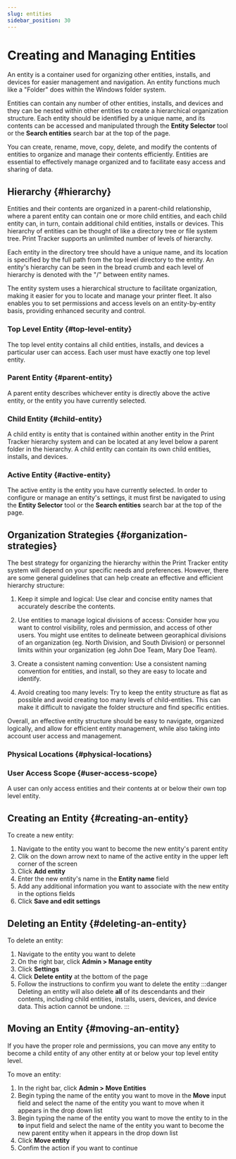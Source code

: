 ```yaml
---
slug: entities
sidebar_position: 30
---
```


# Creating and Managing Entities

An entity is a container used for organizing other entities, installs, and devices for easier management and navigation. An entity functions much like a "Folder" does within the Windows folder system.

Entities can contain any number of other entities, installs, and devices and they can be nested within other entities to create a hierarchical organization structure. Each entity should be identified by a unique name, and its contents can be accessed and manipulated through the **Entity Selector** tool or the **Search entities** search bar at the top of the page.

You can create, rename, move, copy, delete, and modify the contents of entities to organize and manage their contents efficiently. Entities are essential to effectively manage organized and to facilitate easy access and sharing of data.

## Hierarchy {#hierarchy}

Entities and their contents are organized in a parent-child relationship, where a parent entity can contain one or more child entities, and each child entity can, in turn, contain additional child entities, installs or devices. This hierarchy of entities can be thought of like a directory tree or file system tree. Print Tracker supports an unlimited number of levels of hierarchy.

Each entity in the directory tree should have a unique name, and its location is specified by the full path from the top level directory to the entity. An entity's hierarchy can be seen in the bread crumb and each level of hierarchy is denoted with the "/" between entity names.

The entity system uses a hierarchical structure to facilitate organization, making it easier for you to locate and manage your printer fleet. It also enables you to set permissions and access levels on an entity-by-entity basis, providing enhanced security and control.

### Top Level Entity {#top-level-entity}

The top level entity contains all child entities, installs, and devices a particular user can access. Each user must have exactly one top level entity.

### Parent Entity {#parent-entity}

A parent entity describes whichever entity is directly above the active entity, or the entity you have currently selected.

### Child Entity {#child-entity}

A child entity is entity that is contained within another entity in the Print Tracker hierarchy system and can be located at any level below a parent folder in the hierarchy. A child entity can contain its own child entities, installs, and devices.

### Active Entity {#active-entity}

The active entity is the entity you have currently selected. In order to configure or manage an entity's settings, it must first be navigated to using the **Entity Selector** tool or the **Search entities** search bar at the top of the page.

## Organization Strategies {#organization-strategies}

The best strategy for organizing the hierarchy within the Print Tracker entity system will depend on your specific needs and preferences. However, there are some general guidelines that can help create an effective and efficient hierarchy structure:

1. Keep it simple and logical: Use clear and concise entity names that accurately describe the contents.

2. Use entities to manage logical divisions of access: Consider how you want to control visibility, roles and permission, and access of other users. You might use entites to delineate between georaphical divisions of an organization (eg. North Division, and South Division) or personnel limits within your organization (eg John Doe Team, Mary Doe Team).

3. Create a consistent naming convention: Use a consistent naming convention for entities, and install, so they are easy to locate and identify.

4. Avoid creating too many levels: Try to keep the entity structure as flat as possible and avoid creating too many levels of child-entities. This can make it difficult to navigate the folder structure and find specific entities.

Overall, an effective entity structure should be easy to navigate, organized logically, and allow for efficient entity management, while also taking into account user access and management.

### Physical Locations {#physical-locations}

### User Access Scope {#user-access-scope}

A user can only access entities and their contents at or below their own top level entity.

## Creating an Entity {#creating-an-entity}

<!-- TO DO: INSERT GIF -->

To create a new entity:

1. Navigate to the entity you want to become the new entity's parent entity
2. Clik on the down arrow next to name of the active entity in the upper left corner of the screen
3. Click **Add entity**
4. Enter the new entity's name in the **Entity name** field
5. Add any additional information you want to associate with the new entity in the options fields
6. Click **Save and edit settings**

## Deleting an Entity {#deleting-an-entity}

<!-- TO DO: INSERT GIF -->

To delete an entity:

1. Navigate to the entity you want to delete
2. On the right bar, click **Admin > Manage entity**
3. Click **Settings**
4. Click **Delete entity** at the bottom of the page
5. Follow the instructions to confirm you want to delete the entity
   :::danger
   Deleting an entity will also delete **all** of its descendants and their contents, including child entities, installs, users, devices, and device data. This action cannot be undone.
   :::

## Moving an Entity {#moving-an-entity}

If you have the proper role and permissions, you can move any entity to become a child entity of any other entity at or below your top level entity level.

To move an entity:

1. In the right bar, click **Admin > Move Entities**
2. Begin typing the name of the entity you want to move in the **Move** input field and select the name of the entity you want to move when it appears in the drop down list
3. Begin typing the name of the entity you want to move the entity to in the **to** input field and select the name of the entity you want to become the new parent entity when it appears in the drop down list
4. Click **Move entity**
5. Confim the action if you want to continue
